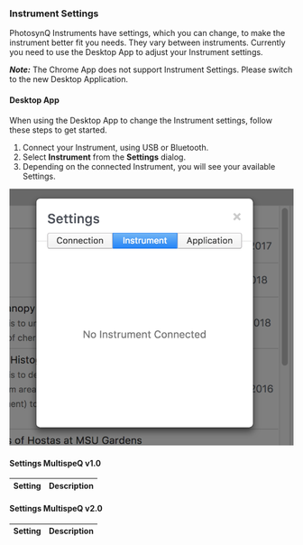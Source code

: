 ### Instrument Settings

PhotosynQ Instruments have settings, which you can change, to make the instrument better fit you needs. They vary between instruments. Currently you need to use the Desktop App to adjust your Instrument settings.

***Note:*** The Chrome App does not support Instrument Settings. Please switch to the new Desktop Application.

#### Desktop App

When using the Desktop App to change the Instrument settings, follow these steps to get started.

1. Connect your Instrument, using USB or Bluetooth.
2. Select **Instrument** from the **Settings** dialog.
3. Depending on the connected Instrument, you will see your available Settings.

![Settings Dialog to adjust the Instrument settings.](../images/help/_instrument_Instrument_Settings_Desktop_App.png)

#### Settings MultispeQ v1.0

| Setting | Description |
|---------|-------------|


#### Settings MultispeQ v2.0

| Setting | Description |
|---------|-------------|
